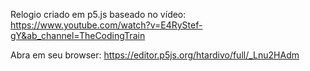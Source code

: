 Relogio criado em p5.js baseado no vídeo: https://www.youtube.com/watch?v=E4RyStef-gY&ab_channel=TheCodingTrain

Abra em seu browser: https://editor.p5js.org/htardivo/full/_Lnu2HAdm
